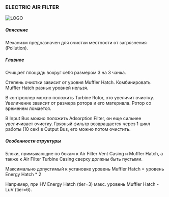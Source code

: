 ### ELECTRIC AIR FILTER

![LOGO](https://cdn.discordapp.com/attachments/916288528546144256/939508105786581012/filter.png)

##### Описание

Механизм предназначен для очистки местности от загрязнения (Pollution).

##### Главное

Очищает площадь вокруг себя размером 3 на 3 чанка.

Степень очистки зависит от уровня Muffler Hatch. Комбинировать Muffler Hatch разных уровней нельзя.

В контроллер можно положить Turbine Rotor, это увеличит очистку. Увеличение зависит от размера ротора и его материала. Ротор со временем ломается.

В Input Bus можно положить Adsorption Filter, он еще сильнее увеличивает очистку. Грязный фильтр возвращается через 1 цикл работы (10 сек) в Output Bus, его можно потом очистить.

##### Особенности структуры

Блоки, примыкающие по бокам к Air Filter Vent Casing и Muffler Hatch, а также к Air Filter Turbine Casing сверху должны быть пустыми.

Максимально допустимый к установке уровень Muffler Hatch = уровень Energy Hatch * 2

Например, при HV Energy Hatch (tier=3) макс. уровень Muffler Hatch - LuV (tier=6).
